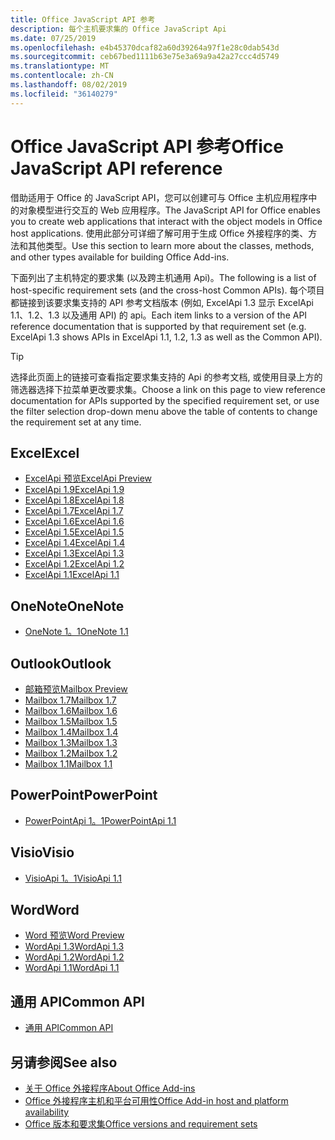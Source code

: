 ```yaml
---
title: Office JavaScript API 参考
description: 每个主机要求集的 Office JavaScript Api
ms.date: 07/25/2019
ms.openlocfilehash: e4b45370dcaf82a60d39264a97f1e28c0dab543d
ms.sourcegitcommit: ceb67bed1111b63e75e3a69a9a42a27ccc4d5749
ms.translationtype: MT
ms.contentlocale: zh-CN
ms.lasthandoff: 08/02/2019
ms.locfileid: "36140279"
---
```

# <a name="office-javascript-api-reference"></a><span data-ttu-id="81340-103">Office JavaScript API 参考</span><span class="sxs-lookup"><span data-stu-id="81340-103">Office JavaScript API reference</span></span>

<span data-ttu-id="81340-104">借助适用于 Office 的 JavaScript API，您可以创建可与 Office 主机应用程序中的对象模型进行交互的 Web 应用程序。</span><span class="sxs-lookup"><span data-stu-id="81340-104">The JavaScript API for Office enables you to create web applications that interact with the object models in Office host applications.</span></span> <span data-ttu-id="81340-105">使用此部分可详细了解可用于生成 Office 外接程序的类、方法和其他类型。</span><span class="sxs-lookup"><span data-stu-id="81340-105">Use this section to learn more about the classes, methods, and other types available for building Office Add-ins.</span></span>

<span data-ttu-id="81340-106">下面列出了主机特定的要求集 (以及跨主机通用 Api)。</span><span class="sxs-lookup"><span data-stu-id="81340-106">The following is a list of host-specific requirement sets (and the cross-host Common APIs).</span></span> <span data-ttu-id="81340-107">每个项目都链接到该要求集支持的 API 参考文档版本 (例如, ExcelApi 1.3 显示 ExcelApi 1.1、1.2、1.3 以及通用 API) 的 api。</span><span class="sxs-lookup"><span data-stu-id="81340-107">Each item links to a version of the API reference documentation that is supported by that requirement set (e.g. ExcelApi 1.3 shows APIs in ExcelApi 1.1, 1.2, 1.3 as well as the Common API).</span></span>

> [!TIP]
> <span data-ttu-id="81340-108">选择此页面上的链接可查看指定要求集支持的 Api 的参考文档, 或使用目录上方的筛选器选择下拉菜单更改要求集。</span><span class="sxs-lookup"><span data-stu-id="81340-108">Choose a link on this page to view reference documentation for APIs supported by the specified requirement set, or use the filter selection drop-down menu above the table of contents to change the requirement set at any time.</span></span>

## <a name="excel"></a><span data-ttu-id="81340-109">Excel</span><span class="sxs-lookup"><span data-stu-id="81340-109">Excel</span></span>

- [<span data-ttu-id="81340-110">ExcelApi 预览</span><span class="sxs-lookup"><span data-stu-id="81340-110">ExcelApi Preview</span></span>](/javascript/api/excel?view=excel-js-preview)
- [<span data-ttu-id="81340-111">ExcelApi 1.9</span><span class="sxs-lookup"><span data-stu-id="81340-111">ExcelApi 1.9</span></span>](/javascript/api/excel?view=excel-js-1.9)
- [<span data-ttu-id="81340-112">ExcelApi 1.8</span><span class="sxs-lookup"><span data-stu-id="81340-112">ExcelApi 1.8</span></span>](/javascript/api/excel?view=excel-js-1.8)
- [<span data-ttu-id="81340-113">ExcelApi 1.7</span><span class="sxs-lookup"><span data-stu-id="81340-113">ExcelApi 1.7</span></span>](/javascript/api/excel?view=excel-js-1.7)
- [<span data-ttu-id="81340-114">ExcelApi 1.6</span><span class="sxs-lookup"><span data-stu-id="81340-114">ExcelApi 1.6</span></span>](/javascript/api/excel?view=excel-js-1.6)
- [<span data-ttu-id="81340-115">ExcelApi 1.5</span><span class="sxs-lookup"><span data-stu-id="81340-115">ExcelApi 1.5</span></span>](/javascript/api/excel?view=excel-js-1.5)
- [<span data-ttu-id="81340-116">ExcelApi 1.4</span><span class="sxs-lookup"><span data-stu-id="81340-116">ExcelApi 1.4</span></span>](/javascript/api/excel?view=excel-js-1.4)
- [<span data-ttu-id="81340-117">ExcelApi 1.3</span><span class="sxs-lookup"><span data-stu-id="81340-117">ExcelApi 1.3</span></span>](/javascript/api/excel?view=excel-js-1.3)
- [<span data-ttu-id="81340-118">ExcelApi 1.2</span><span class="sxs-lookup"><span data-stu-id="81340-118">ExcelApi 1.2</span></span>](/javascript/api/excel?view=excel-js-1.2)
- [<span data-ttu-id="81340-119">ExcelApi 1.1</span><span class="sxs-lookup"><span data-stu-id="81340-119">ExcelApi 1.1</span></span>](/javascript/api/excel?view=excel-js-1.1)

## <a name="onenote"></a><span data-ttu-id="81340-120">OneNote</span><span class="sxs-lookup"><span data-stu-id="81340-120">OneNote</span></span>

- [<span data-ttu-id="81340-121">OneNote 1。1</span><span class="sxs-lookup"><span data-stu-id="81340-121">OneNote 1.1</span></span>](/javascript/api/onenote?view=onenote-js-1.1)

## <a name="outlook"></a><span data-ttu-id="81340-122">Outlook</span><span class="sxs-lookup"><span data-stu-id="81340-122">Outlook</span></span>

- [<span data-ttu-id="81340-123">邮箱预览</span><span class="sxs-lookup"><span data-stu-id="81340-123">Mailbox Preview</span></span>](/javascript/api/outlook?view=outlook-js-preview)
- [<span data-ttu-id="81340-124">Mailbox 1.7</span><span class="sxs-lookup"><span data-stu-id="81340-124">Mailbox 1.7</span></span>](/javascript/api/outlook?view=outlook-js-1.7)
- [<span data-ttu-id="81340-125">Mailbox 1.6</span><span class="sxs-lookup"><span data-stu-id="81340-125">Mailbox 1.6</span></span>](/javascript/api/outlook?view=outlook-js-1.6)
- [<span data-ttu-id="81340-126">Mailbox 1.5</span><span class="sxs-lookup"><span data-stu-id="81340-126">Mailbox 1.5</span></span>](/javascript/api/outlook?view=outlook-js-1.5)
- [<span data-ttu-id="81340-127">Mailbox 1.4</span><span class="sxs-lookup"><span data-stu-id="81340-127">Mailbox 1.4</span></span>](/javascript/api/outlook?view=outlook-js-1.4)
- [<span data-ttu-id="81340-128">Mailbox 1.3</span><span class="sxs-lookup"><span data-stu-id="81340-128">Mailbox 1.3</span></span>](/javascript/api/outlook?view=outlook-js-1.3)
- [<span data-ttu-id="81340-129">Mailbox 1.2</span><span class="sxs-lookup"><span data-stu-id="81340-129">Mailbox 1.2</span></span>](/javascript/api/outlook?view=outlook-js-1.2)
- [<span data-ttu-id="81340-130">Mailbox 1.1</span><span class="sxs-lookup"><span data-stu-id="81340-130">Mailbox 1.1</span></span>](/javascript/api/outlook?view=outlook-js-1.1)

## <a name="powerpoint"></a><span data-ttu-id="81340-131">PowerPoint</span><span class="sxs-lookup"><span data-stu-id="81340-131">PowerPoint</span></span>

- [<span data-ttu-id="81340-132">PowerPointApi 1。1</span><span class="sxs-lookup"><span data-stu-id="81340-132">PowerPointApi 1.1</span></span>](/javascript/api/powerpoint?view=powerpoint-js-1.1)

## <a name="visio"></a><span data-ttu-id="81340-133">Visio</span><span class="sxs-lookup"><span data-stu-id="81340-133">Visio</span></span>

- [<span data-ttu-id="81340-134">VisioApi 1。1</span><span class="sxs-lookup"><span data-stu-id="81340-134">VisioApi 1.1</span></span>](/javascript/api/visio?view=visio-js-1.1)

## <a name="word"></a><span data-ttu-id="81340-135">Word</span><span class="sxs-lookup"><span data-stu-id="81340-135">Word</span></span>

- [<span data-ttu-id="81340-136">Word 预览</span><span class="sxs-lookup"><span data-stu-id="81340-136">Word Preview</span></span>](/javascript/api/word?view=word-js-preview)
- [<span data-ttu-id="81340-137">WordApi 1.3</span><span class="sxs-lookup"><span data-stu-id="81340-137">WordApi 1.3</span></span>](/javascript/api/word?view=word-js-1.3)
- [<span data-ttu-id="81340-138">WordApi 1.2</span><span class="sxs-lookup"><span data-stu-id="81340-138">WordApi 1.2</span></span>](/javascript/api/word?view=word-js-1.2)
- [<span data-ttu-id="81340-139">WordApi 1.1</span><span class="sxs-lookup"><span data-stu-id="81340-139">WordApi 1.1</span></span>](/javascript/api/word?view=word-js-1.1)

## <a name="common-api"></a><span data-ttu-id="81340-140">通用 API</span><span class="sxs-lookup"><span data-stu-id="81340-140">Common API</span></span>

- [<span data-ttu-id="81340-141">通用 API</span><span class="sxs-lookup"><span data-stu-id="81340-141">Common API</span></span>](/javascript/api/office?view=common-js)

## <a name="see-also"></a><span data-ttu-id="81340-142">另请参阅</span><span class="sxs-lookup"><span data-stu-id="81340-142">See also</span></span>

- [<span data-ttu-id="81340-143">关于 Office 外接程序</span><span class="sxs-lookup"><span data-stu-id="81340-143">About Office Add-ins</span></span>](/office/dev/add-ins/overview)
- [<span data-ttu-id="81340-144">Office 外接程序主机和平台可用性</span><span class="sxs-lookup"><span data-stu-id="81340-144">Office Add-in host and platform availability</span></span>](/office/dev/add-ins/overview/office-add-in-availability)
- [<span data-ttu-id="81340-145">Office 版本和要求集</span><span class="sxs-lookup"><span data-stu-id="81340-145">Office versions and requirement sets</span></span>](/office/dev/add-ins/develop/office-versions-and-requirement-sets)
